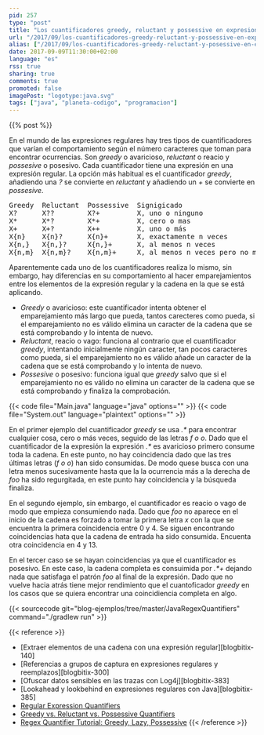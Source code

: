 ```yaml
---
pid: 257
type: "post"
title: "Los cuantificadores greedy, reluctant y possessive en expresiones regulares"
url: "/2017/09/los-cuantificadores-greedy-reluctant-y-possessive-en-expresiones-regulares/"
alias: ["/2017/09/los-cuantificadores-greedy-reluctant-y-posessive-en-expresiones-regulares/"]
date: 2017-09-09T11:30:00+02:00
language: "es"
rss: true
sharing: true
comments: true
promoted: false
imagePost: "logotype:java.svg"
tags: ["java", "planeta-codigo", "programacion"]
---
```


{{% post %}}

En el mundo de las expresiones regulares hay tres tipos de cuantificadores que varían el comportamiento según el número caracteres que toman para encontrar ocurrencias. Son _greedy_ o avaricioso, _reluctant_ o reacio y _possesive_ o posesivo. Cada cuantificador tiene una expresión en una expresión regular. La opción más habitual es el cuantificador _greedy_, añadiendo una _?_ se convierte en _reluctant_ y añadiendo un _+_ se convierte en _possesive_.

<pre>
Greedy  Reluctant  Possessive  Signigicado
X?      X??        X?+         X, uno o ninguno
X*      X*?        X*+         X, cero o mas
X+      X+?        X++         X, uno o más
X{n}    X{n}?      X{n}+       X, exactamente n veces
X{n,}   X{n,}?     X{n,}+      X, al menos n veces
X{n,m}  X{n,m}?    X{n,m}+     X, al menos n veces pero no mas de m
</pre>

Aparentemente cada uno de los cuantificadores realiza lo mismo, sin embargo, hay diferencias en su comportamiento al hacer emparejamientos entre los elementos de la expresión regular y la cadena en la que se está aplicando.

* _Greedy_ o avaricioso: este cuantificador intenta obtener el emparejamiento más largo que pueda, tantos carecteres como pueda, si el emparejamiento no es válido elimina un caracter de la cadena que se está comprobando y lo intenta de nuevo.
* _Reluctant_, reacio o vago: funciona al contrario que el cuantificador _greedy_, intentando inicialmente ningún caracter, tan pocos caracteres como pueda, si el emparejamiento no es válido añade un caracter de la cadena que se está comprobando y lo intenta de nuevo.
* _Possesive_ o posesivo: funciona igual que _greedy_ salvo que si el emparejamiento no es válido no elimina un caracter de la cadena que se está comprobando y finaliza la comprobación.

{{< code file="Main.java" language="java" options="" >}}
{{< code file="System.out" language="plaintext" options="" >}}

En el primer ejemplo del cuantificador _greedy_ se usa _.*_ para encontrar cualquier cosa, cero o más veces, seguido de las letras _f_ _o_ _o_. Dado que el cuantificador de la expresión la expresión _.*_ es avaricioso primero consume toda la cadena. En este punto, no hay coincidencia dado que las tres últimas letras (_f_ _o_ _o_) han sido consumidas. De modo quese busca con una letra menos sucesivamente hasta que la la ocurrencia más a la derecha de _foo_ ha sido regurgitada, en este punto hay coincidencia y la búsqueda finaliza.

En el segundo ejemplo, sin embargo, el cuantificador es reacio o vago de modo que empieza consumiendo nada. Dado que _foo_ no aparece en el inicio de la cadena es forzado a tomar la primera letra _x_ con la que se encuentra la primera coincidencia entre 0 y 4. Se siguen encontrando coincidencias hata que la cadena de entrada ha sido consumida. Encuenta otra coincidencia en 4 y 13.

En el tercer caso se se hayan coincidencias ya que el cuantificador es posesivo. En este caso, la cadena completa es consuimida por _.*+_ dejando nada que satisfaga el patrón _foo_ al final de la expresión. Dado que no vuelve hacia atrás tiene mejor rendimiento que el cuantoficador _greedy_ en los casos que se quiera encontrar una coincidiencia completa en algo.

{{< sourcecode git="blog-ejemplos/tree/master/JavaRegexQuantifiers" command="./gradlew run" >}}

{{< reference >}}
* [Extraer elementos de una cadena con una expresión regular][blogbitix-140]
* [Referencias a grupos de captura en expresiones regulares y reemplazos][blogbitix-300]
* [Ofuscar datos sensibles en las trazas con Log4j][blogbitix-383]
* [Lookahead y lookbehind en expresiones regulares con Java][blogbitix-385]
* [Regular Expression Quantifiers](https://docs.oracle.com/javase/tutorial/essential/regex/quant.html)
* [Greedy vs. Reluctant vs. Possessive Quantifiers](https://stackoverflow.com/questions/5319840/greedy-vs-reluctant-vs-possessive-quantifiers)
* [Regex Quantifier Tutorial: Greedy, Lazy, Possessive](http://www.rexegg.com/regex-quantifiers.html)
{{< /reference >}}
